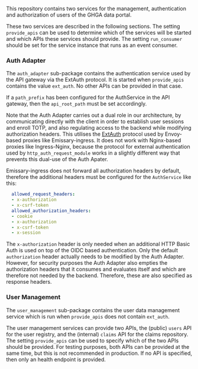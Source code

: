 <!-- Please provide a short overview of the features of this service. -->

This repository contains two services for the management, authentication and authorization of users of the GHGA data portal.

These two services are described in the following sections. The setting `provide_apis` can be used to determine which of the services will be started and which APIs these services should provide. The setting `run_consumer` should be set for the service instance that runs as an event consumer.

### Auth Adapter

The `auth_adapter` sub-package contains the authentication service used by the API gateway via the ExtAuth protocol. It is started when `provide_apis` contains the value `ext_auth`. No other APIs can be provided in that case.

If a `path_prefix` has been configured for the AuthService in the API gateway, then the `api_root_path` must be set accordingly.

Note that the Auth Adapter carries out a dual role in our architecture, by communicating directly with the client in order to establish user sessions and enroll TOTP, and also regulating access to the backend while modifying authorization headers. This utilises the [ExtAuth](https://www.getambassador.io/docs/edge-stack/latest/topics/running/services/ext-authz) protocol used by Envoy-based proxies like Emissary-ingress. It does not work with Nginx-based proxies like Ingress-Nginx, because the protocol for external authentication used by `http_auth_request_module` works in a slightly different way that prevents this dual-use of the Auth Apater.

Emissary-ingress does not forward all authorization headers by default, therefore the additional headers must be configured for the `AuthService` like this:

```yaml
  allowed_request_headers:
  - x-authorization
  - x-csrf-token
  allowed_authorization_headers:
  - cookie
  - x-authorization
  - x-csrf-token
  - x-session
```

The `x-authorization` header is only needed when an additional HTTP Basic Auth is used on top of the OIDC based authentication. Only the default `authorization` header actually needs to be modified by the Auth Adapter. However, for security purposes the Auth Adapter also empties the authorization headers that it consumes and evaluates itself and which are therefore not needed by the backend. Therefore, these are also specified as response headers.

### User Management

The `user_management` sub-package contains the user data management service which is run when `provide_apis` does not contain `ext_auth`.

The user management services can provide two APIs, the (public) `users` API for the user registry, and the (internal) `claims` API for the claims repository. The setting `provide_apis` can be used to specify which of the two APIs should be provided. For testing purposes, both APIs can be provided at the same time, but this is not recommended in production. If no API is specified, then only an health endpoint is provided.
